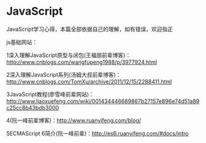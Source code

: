 # JavaScript
JavaScript学习心得，本篇全部依据自己的理解，如有错误，欢迎指正

js基础网站：

  1深入理解JavaScript原型与闭包(王福朋前辈博客)：http://www.cnblogs.com/wangfupeng1988/p/3977924.html

  2深入理解JavaScript系列(汤姆大叔前辈博客)：http://www.cnblogs.com/TomXu/archive/2011/12/15/2288411.html

  3JavaScript教程(廖雪峰前辈网站)：http://www.liaoxuefeng.com/wiki/001434446689867b27157e896e74d51a89c25cc8b43bdb3000

  4(阮一峰前辈博客)：http://www.ruanyifeng.com/blog/

  5ECMAScript 6简介(阮一峰前辈)：http://es6.ruanyifeng.com/#docs/intro
